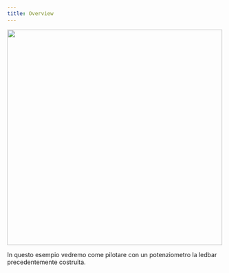 ```yaml
---
title: Overview
---
```

<img src="./images/2.jpg" alt="" style="width: 500px;"/>

In questo esempio vedremo come pilotare con un potenziometro la ledbar precedentemente costruita.